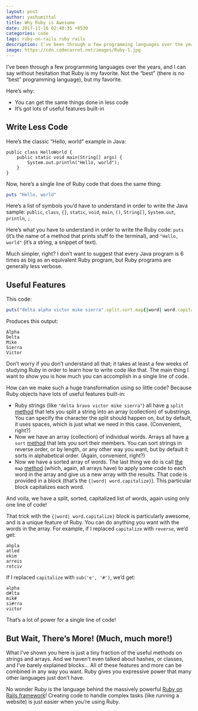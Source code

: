 ```yaml
---
layout: post
author: yashumittal
title: Why Ruby is Awesome
date: 2017-11-16 02:40:35 +0530
categories: code
tags: ruby-on-rails ruby rails
description: I’ve been through a few programming languages over the years, and I can say without hesitation that Ruby is my favorite.
image: https://cdn.codecarrot.net/images/Ruby-1.jpg
---
```


I’ve been through a few programming languages over the years, and I can say without hesitation that Ruby is my favorite. Not the “best” (there is no “best” programming language), but my favorite.

Here’s why:

* You can get the same things done in less code
* It’s got lots of useful features built-in

## Write Less Code

Here’s the classic “Hello, world” example in Java:

```
public class HelloWorld {
    public static void main(String[] args) {
        System.out.println("Hello, world");
    }
}
```

Now, here’s a single line of Ruby code that does the same thing:

```rb
puts "Hello, world"
```

Here’s a list of symbols you’d have to understand in order to write the Java sample: `public`, `class`, `{}`, `static`, `void`, `main`, `()`, `String[]`, `System.out`, `println`, `;`

Here’s what you have to understand in order to write the Ruby code: `puts` (it’s the name of a method that prints stuff to the terminal), and `"Hello, world"` (it’s a string, a snippet of text).

Much simpler, right? I don’t want to suggest that every Java program is 6 times as big as an equivalent Ruby program, but Ruby programs are generally less verbose.

## Useful Features

This code:

```rb
puts("delta alpha victor mike sierra".split.sort.map{|word| word.capitalize})
```

Produces this output:

```
Alpha
Delta
Mike
Sierra
Victor
```

Don’t worry if you don’t understand all that; it takes at least a few weeks of studying Ruby in order to learn how to write code like that. The main thing I want to show you is how much you can accomplish in a single line of code.

How can we make such a huge transformation using so little code? Because Ruby objects have lots of useful features built-in:

* Ruby strings (like `"delta bravo victor mike sierra"`) all have [a](//ruby-doc.org/core-2.4.0/String.html#method-i-split) `split` [method](//ruby-doc.org/core-2.4.0/String.html#method-i-split) that lets you split a string into an array (collection) of substrings. You can specify the character the split should happen on, but by default, it uses spaces, which is just what we need in this case. (Convenient, right?)
* Now we have an array (collection) of individual words. Arrays all have [a](//ruby-doc.org/core-2.4.0/Array.html#method-i-sort) `sort` [method](//ruby-doc.org/core-2.4.0/Array.html#method-i-sort) that lets you sort their members. You can sort strings in reverse order, or by length, or any other way you want, but by default it sorts in alphabetical order. (Again, convenient, right?)
* Now we have a sorted array of words. The last thing we do is call [the](//ruby-doc.org/core-2.4.0/Array.html#method-i-map) `map` [method](//ruby-doc.org/core-2.4.0/Array.html#method-i-map) (which, again, all arrays have) to apply some code to each word in the array and give us a new array with the results. That code is provided in a block (that’s the `{|word| word.capitalize}`). This particular block capitalizes each word.

And voila, we have a split, sorted, capitalized list of words, again using only one line of code!

That trick with the `{|word| word.capitalize}` block is particularly awesome, and is a unique feature of Ruby. You can do anything you want with the words in the array. For example, if I replaced `capitalize` with `reverse`, we’d get:

```
ahpla
atled
ekim
arreis
rotciv
```

If I replaced `capitalize` with `sub('e', '#')`, we’d get:

```
alpha
d#lta
mik#
si#rra
victor
```

That’s a lot of power for a single line of code!

## But Wait, There’s More! (Much, much more!)

What I’ve shown you here is just a tiny fraction of the useful methods on strings and arrays. And we haven’t even talked about hashes, or classes, and I’ve barely explained blocks… All of these features and more can be combined in any way you want. Ruby gives you expressive power that many other languages just don’t have.

No wonder Ruby is the language behind the massively powerful [Ruby on Rails framework](http://rubyonrails.org/)! Creating code to handle complex tasks (like running a website) is just easier when you’re using Ruby.

